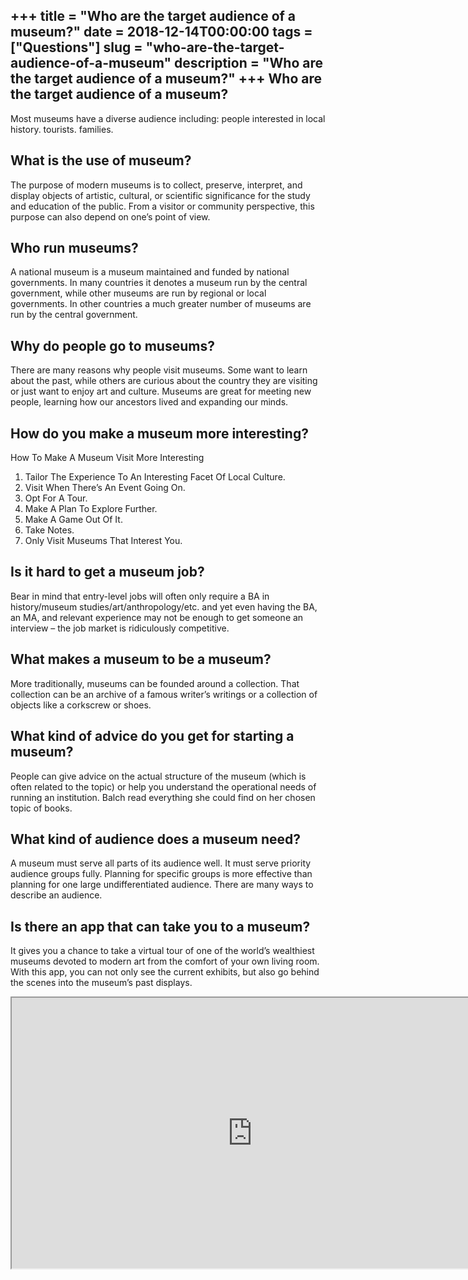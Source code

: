 +++
title = "Who are the target audience of a museum?"
date = 2018-12-14T00:00:00
tags = ["Questions"]
slug = "who-are-the-target-audience-of-a-museum"
description = "Who are the target audience of a museum?"
+++
Who are the target audience of a museum?
----------------------------------------

Most museums have a diverse audience including: people interested in local history. tourists. families.

What is the use of museum?
--------------------------

The purpose of modern museums is to collect, preserve, interpret, and display objects of artistic, cultural, or scientific significance for the study and education of the public. From a visitor or community perspective, this purpose can also depend on one’s point of view.

Who run museums?
----------------

A national museum is a museum maintained and funded by national governments. In many countries it denotes a museum run by the central government, while other museums are run by regional or local governments. In other countries a much greater number of museums are run by the central government.

Why do people go to museums?
----------------------------

There are many reasons why people visit museums. Some want to learn about the past, while others are curious about the country they are visiting or just want to enjoy art and culture. Museums are great for meeting new people, learning how our ancestors lived and expanding our minds.

How do you make a museum more interesting?
------------------------------------------

How To Make A Museum Visit More Interesting

1. Tailor The Experience To An Interesting Facet Of Local Culture.
2. Visit When There’s An Event Going On.
3. Opt For A Tour.
4. Make A Plan To Explore Further.
5. Make A Game Out Of It.
6. Take Notes.
7. Only Visit Museums That Interest You.

Is it hard to get a museum job?
-------------------------------

Bear in mind that entry-level jobs will often only require a BA in history/museum studies/art/anthropology/etc. and yet even having the BA, an MA, and relevant experience may not be enough to get someone an interview – the job market is ridiculously competitive.

What makes a museum to be a museum?
-----------------------------------

More traditionally, museums can be founded around a collection. That collection can be an archive of a famous writer’s writings or a collection of objects like a corkscrew or shoes.

What kind of advice do you get for starting a museum?
-----------------------------------------------------

People can give advice on the actual structure of the museum (which is often related to the topic) or help you understand the operational needs of running an institution. Balch read everything she could find on her chosen topic of books.

What kind of audience does a museum need?
-----------------------------------------

A museum must serve all parts of its audience well. It must serve priority audience groups fully. Planning for specific groups is more effective than planning for one large undifferentiated audience. There are many ways to describe an audience.

Is there an app that can take you to a museum?
----------------------------------------------

It gives you a chance to take a virtual tour of one of the world’s wealthiest museums devoted to modern art from the comfort of your own living room. With this app, you can not only see the current exhibits, but also go behind the scenes into the museum’s past displays.

<iframe allow="accelerometer; autoplay; clipboard-write; encrypted-media; gyroscope; picture-in-picture" allowfullscreen="" class="__youtube_prefs__  epyt-is-override  no-lazyload" data-no-lazy="1" data-origheight="433" data-origwidth="770" data-skipgform_ajax_framebjll="" height="433" id="_ytid_33330" loading="lazy" src="https://www.youtube.com/embed/mQMlZHpo6w0?enablejsapi=1&autoplay=0&cc_load_policy=0&cc_lang_pref=&iv_load_policy=1&loop=0&modestbranding=0&rel=1&fs=1&playsinline=0&autohide=2&theme=dark&color=red&controls=1&" title="YouTube player" width="770"></iframe>